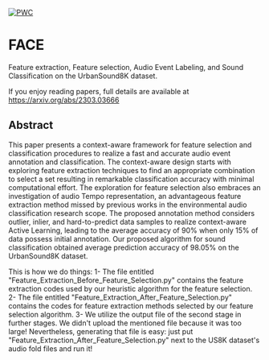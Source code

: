 [![PWC](https://img.shields.io/endpoint.svg?url=https://paperswithcode.com/badge/face-fast-accurate-and-context-aware-audio/environmental-sound-classification-on)](https://paperswithcode.com/sota/environmental-sound-classification-on?p=face-fast-accurate-and-context-aware-audio)
# FACE
Feature extraction, Feature selection, Audio Event Labeling, and Sound Classification on the UrbanSound8K dataset.


If you enjoy reading papers, full details are available at https://arxiv.org/abs/2303.03666

## Abstract
This paper presents a context-aware framework for feature selection and classification procedures to realize a fast and accurate audio event annotation and classification. The context-aware design starts with exploring feature extraction techniques to find an appropriate combination to select a set resulting in remarkable classification accuracy with minimal computational effort. The exploration for feature selection also embraces an investigation of audio Tempo representation, an advantageous feature extraction method missed by previous works in the environmental audio classification research scope. The proposed annotation method considers outlier, inlier, and hard-to-predict data samples to realize context-aware Active Learning, leading to the average accuracy of 90% when only 15% of data possess initial annotation. Our proposed algorithm for sound classification obtained average prediction accuracy of 98.05% on the UrbanSound8K dataset.


This is how we do things:
1- The file entitled "Feature_Extraction_Before_Feature_Selection.py" contains the feature extraction codes used by our heuristic algorithm for the feature selection.
2- The file entitled "Feature_Extraction_After_Feature_Selection.py" contains the codes for feature extraction methods selected by our feature selection algorithm.
3- We utilize the output file of the second stage in further stages. We didn't upload the mentioned file because it was too large! Nevertheless, generating that file is easy: just put "Feature_Extraction_After_Feature_Selection.py" next to the US8K dataset's audio fold files and run it!
